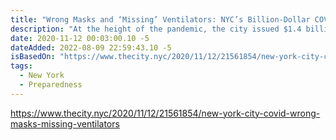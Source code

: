 ```yaml
---
title: "Wrong Masks and ‘Missing’ Ventilators: NYC’s Billion-Dollar COVID Gear Bungle"
description: "At the height of the pandemic, the city issued $1.4 billion in emergency, no-bid contracts for crucial medical equipment — and got the wrong masks and lost track of deliveries, records show."
date: 2020-11-12 00:03:00.10 -5
dateAdded: 2022-08-09 22:59:43.10 -5
isBasedOn: "https://www.thecity.nyc/2020/11/12/21561854/new-york-city-covid-wrong-masks-missing-ventilators"
tags:
  - New York
  - Preparedness
---
```


https://www.thecity.nyc/2020/11/12/21561854/new-york-city-covid-wrong-masks-missing-ventilators
